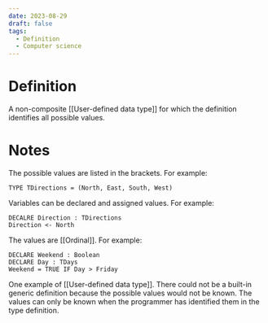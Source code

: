 ```yaml
---
date: 2023-08-29
draft: false
tags:
  - Definition
  - Computer science 
---
```


# Definition

A non-composite [[User-defined data type]] for which the definition identifies all possible values.

# Notes

The possible values are listed in the brackets.
For example:
```
TYPE TDirections = (North, East, South, West)
```

Variables can be declared and assigned values.
For example:
```
DECALRE Direction : TDirections
Direction <- North
```

The values are [[Ordinal]].
For example:
```
DECLARE Weekend : Boolean
DECLARE Day : TDays
Weekend = TRUE IF Day > Friday
```

One example of [[User-defined data type]]. 
There could not be a built-in generic definition because the possible values would not be known.
The values can only be known when the programmer has identified them in the type definition.